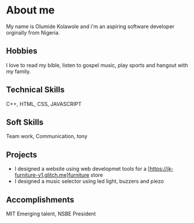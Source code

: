 # About me

My name is Olumide Kolawole and i'm an aspiring software developer orginally from
 Nigeria.

## Hobbies

I love to read my bible, listen to gospel music, play sports and hangout with
my family.  

## Technical Skills

C++, HTML, CSS, JAVASCRIPT

## Soft Skills

Team work, Communication, tony

## Projects

* I designed a website using web developmet tools for a
  [https://jk-furniture-v1.glitch.me]furniture store
* I designed a music selector using led light, buzzers and piezo

## Accomplishments

MIT Emerging talent, NSBE President
